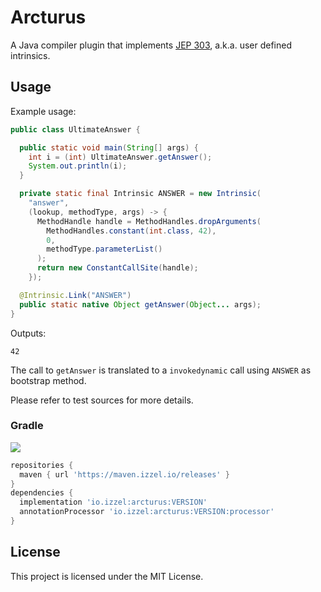 # Arcturus

A Java compiler plugin that implements [JEP 303](https://openjdk.org/jeps/303), a.k.a. user defined intrinsics.

## Usage

Example usage:

```java
public class UltimateAnswer {

  public static void main(String[] args) {
    int i = (int) UltimateAnswer.getAnswer();
    System.out.println(i);
  }

  private static final Intrinsic ANSWER = new Intrinsic(
    "answer",
    (lookup, methodType, args) -> {
      MethodHandle handle = MethodHandles.dropArguments(
        MethodHandles.constant(int.class, 42),
        0,
        methodType.parameterList()
      );
      return new ConstantCallSite(handle);
    });

  @Intrinsic.Link("ANSWER")
  public static native Object getAnswer(Object... args);
}
```

Outputs:
```
42
```

The call to `getAnswer` is translated to a `invokedynamic` call using `ANSWER` as bootstrap method.

Please refer to test sources for more details.

### Gradle

![](https://img.shields.io/maven-metadata/v?metadataUrl=https%3A%2F%2Fmaven.izzel.io%2Freleases%2Fio%2Fizzel%2Farcturus%2Fmaven-metadata.xml&style=flat-square)

```groovy
repositories {
  maven { url 'https://maven.izzel.io/releases' }
}
dependencies {
  implementation 'io.izzel:arcturus:VERSION'
  annotationProcessor 'io.izzel:arcturus:VERSION:processor'
}
```

## License

This project is licensed under the MIT License.

